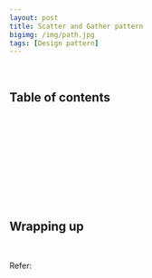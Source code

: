 ```yaml
---
layout: post
title: Scatter and Gather pattern
bigimg: /img/path.jpg
tags: [Design pattern]
---
```




<br>

## Table of contents





<br>

## 





<br>

## 





<br>

## 






<br>

## Wrapping up







<br>

Refer:
